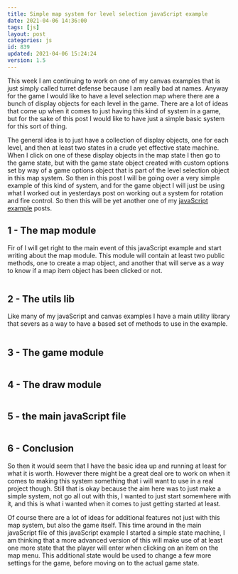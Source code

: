 ```yaml
---
title: Simple map system for level selection javaScript example
date: 2021-04-06 14:36:00
tags: [js]
layout: post
categories: js
id: 839
updated: 2021-04-06 15:24:24
version: 1.5
---
```


This week I am continuing to work on one of my canvas examples that is just simply called turret defense because I am really bad at names. Anyway for the game I would like to have a level selection map where there are a bunch of display objects for each level in the game. There are a lot of ideas that come up when it comes to just having this kind of system in a game, but for the sake of this post I would like to have just a simple basic system for this sort of thing.

The general idea is to just have a collection of display objects, one for each level, and then at least two states in a crude yet effective state machine. When I click on one of these display objects in the map state I then go to the game state, but with the game state object created with custom options set by way of a game options object that is part of the level selection object in this map system. So then in this post I will be going over a very simple example of this kind of system, and for the game object I will just be using what I worked out in yesterdays post on working out a system for rotation and fire control. So then this will be yet another one of my [javaScript example](/2021/04/02/js-javascript-example/) posts.

<!-- more -->

## 1 - The map module

Fir of I will get right to the main event of this javaScript example and start writing about the map module. This module will contain at least two public methods, one to create a map object, and another that will serve as a way to know if a map item object has been clicked or not.

```js
```

## 2 - The utils lib

Like many of my javaScript and canvas examples I have a main utility library that severs as a way to have a based set of methods to use in the example.

```js
```

## 3 - The game module

```js
```

## 4 - The draw module

```js
```

## 5 - the main javaScript file

```js
```

## 6 - Conclusion

So then it would seem that I have the basic idea up and running at least for what it is worth. However there might be a great deal ore to work on when it comes to making this system something that i will want to use in a real project though. Still that is okay because the aim here was to just make a simple system, not go all out with this, I wanted to just start somewhere with it, and this is what i wanted when it comes to just getting started at least.

Of course there are a lot of ideas for additional features not just with this map system, but also the game itself. This time around in the main javaScript file of this javaScript example I started a simple state machine, I am thinking that a more advanced version of this will make use of at least one more state that the player will enter when clicking on an item on the map menu. This additional state would be used to change a few more settings for the game, before moving on to the actual game state.
